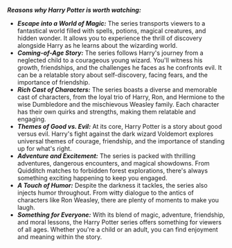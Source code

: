 ***Reasons why Harry Potter is worth watching:***
- ***Escape into a World of Magic:*** The series transports viewers to a fantastical world filled with spells, potions, magical creatures, and hidden wonder. It allows you to experience the thrill of discovery alongside Harry as he learns about the wizarding world.
- ***Coming-of-Age Story:*** The series follows Harry's journey from a neglected child to a courageous young wizard. You'll witness his growth, friendships, and the challenges he faces as he confronts evil. It can be a relatable story about self-discovery, facing fears, and the importance of friendship.
- ***Rich Cast of Characters:*** The series boasts a diverse and memorable cast of characters, from the loyal trio of Harry, Ron, and Hermione to the wise Dumbledore and the mischievous Weasley family. Each character has their own quirks and strengths, making them relatable and engaging.
- ***Themes of Good vs. Evil:*** At its core, Harry Potter is a story about good versus evil.  Harry's fight against the dark wizard Voldemort explores universal themes of courage, friendship, and the importance of standing up for what's right.
- ***Adventure and Excitement:*** The series is packed with thrilling adventures, dangerous encounters, and magical showdowns. From Quidditch matches to forbidden forest explorations, there's always something exciting happening to keep you engaged.
- ***A Touch of Humor:*** Despite the darkness it tackles, the series also injects humor throughout. From witty dialogue to the antics of characters like Ron Weasley, there are plenty of moments to make you laugh.
- ***Something for Everyone:*** With its blend of magic, adventure, friendship, and moral lessons, the Harry Potter series offers something for viewers of all ages. Whether you're a child or an adult, you can find enjoyment and meaning within the story.
